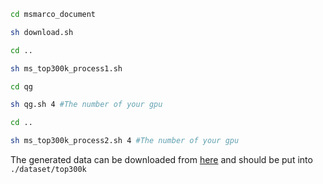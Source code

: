 ```bash
cd msmarco_document

sh download.sh

cd ..

sh ms_top300k_process1.sh

cd qg

sh qg.sh 4 #The number of your gpu

cd ..

sh ms_top300k_process2.sh 4 #The number of your gpu

```
The generated data can be downloaded from [here](https://drive.google.com/drive/folders/1FMZcCXNRMq4ZbutMkANT0RG1Ga3clnte?usp=share_link) and should be put into `./dataset/top300k`


